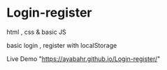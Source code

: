 # Login-register
html , css &amp; basic JS

basic login , register with localStorage 


Live Demo "https://ayabahr.github.io/Login-register/"

